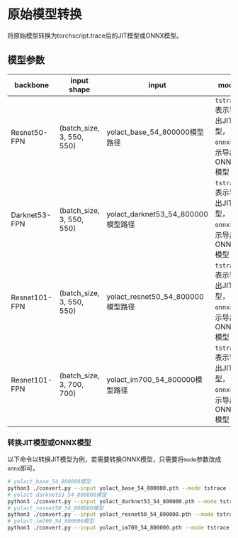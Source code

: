 # 原始模型转换

将原始模型转换为torchscript.trace后的JIT模型或ONNX模型。

## 模型参数

| backbone      | input shape               | input                              | mode                                             | cfg                |
| ------------- | ------------------------- | ---------------------------------- | ------------------------------------------------ | ------------------ |
| Resnet50-FPN  | (batch_size, 3, 550, 550) | yolact_base_54_800000模型路径      | `tstrace`表示导出JIT模型，`onnx`表示导出ONNX模型 | `yolact_resnet50`  |
| Darknet53-FPN | (batch_size, 3, 550, 550) | yolact_darknet53_54_800000模型路径 | `tstrace`表示导出JIT模型，`onnx`表示导出ONNX模型 | `yolact_darknet53` |
| Resnet101-FPN | (batch_size, 3, 550, 550) | yolact_resnet50_54_800000模型路径  | `tstrace`表示导出JIT模型，`onnx`表示导出ONNX模型 | `yolact_base`      |
| Resnet101-FPN | (batch_size, 3, 700, 700) | yolact_im700_54_800000模型路径     | `tstrace`表示导出JIT模型，`onnx`表示导出ONNX模型 | `yolact_im700`     |

### 转换JIT模型或ONNX模型

以下命令以转换JIT模型为例，若需要转换ONNX模型，只需要将`mode`参数改成`onnx`即可。

```bash
# yolact_base_54_800000模型
python3 ./convert.py --input yolact_base_54_800000.pth --mode tstrace --cfg yolact_base
# yolact_darknet53_54_800000模型
python3 ./convert.py --input yolact_darknet53_54_800000.pth --mode tstrace --cfg yolact_darknet53
# yolact_resnet50_54_800000模型
python3 ./convert.py --input yolact_resnet50_54_800000.pth --mode tstrace --cfg yolact_resnet50
# yolact_im700_54_800000模型
python3 ./convert.py --input yolact_im700_54_800000.pth --mode tstrace --cfg yolact_im700
```

